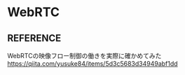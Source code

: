 # WebRTC



## REFERENCE




WebRTCの映像フロー制御の働きを実際に確かめてみた
https://qiita.com/yusuke84/items/5d3c5683d34949abf1dd

